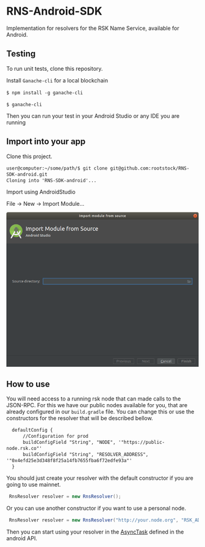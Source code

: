 # RNS-Android-SDK

Implementation for resolvers for the RSK Name Service, available for Android.

## Testing

To run unit tests, clone this repository.

Install ``Ganache-cli`` for a local blockchain

  `$ npm install -g ganache-cli`

  `$ ganache-cli`

Then you can run your test in your Android Studio or any IDE you are running

## Import into your app


Clone this project.

```console
user@computer:~/some/path/$ git clone git@github.com:rootstock/RNS-SDK-android.git
Cloning into 'RNS-SDK-android'...
```

Import using AndroidStudio

File -> New -> Import Module...

![Import Module Dialog](/images/ImportFromSource.png)

## How to use

You will need access to a running rsk node that can made calls to the JSON-RPC. For this we have our public nodes available for you, that are already configured in our `build.gradle` file. You can change this or use the constructors for the resolver that will be described bellow.

```
  defaultConfig {
      //Configuration for prod
      buildConfigField "String", "NODE", '"https://public-node.rsk.co"'
      buildConfigField "String", "RESOLVER_ADDRESS", '"0x4efd25e3d348f8f25a14fb7655fba6f72edfe93a"'
  }
```

You should just create your resolver with the default constructor if you are going to use mainnet.

```java
 RnsResolver resolver = new RnsResolver();
```

Or you can use another constructor if you want to use a personal node.

```java
 RnsResolver resolver = new RnsResolver("http://your.node.org", "RSK_ADDRES_TO_RESOLVER");
```

Then you can start using your resolver in the [AsyncTask](https://developer.android.com/reference/android/os/AsyncTask) defined in the android API.
